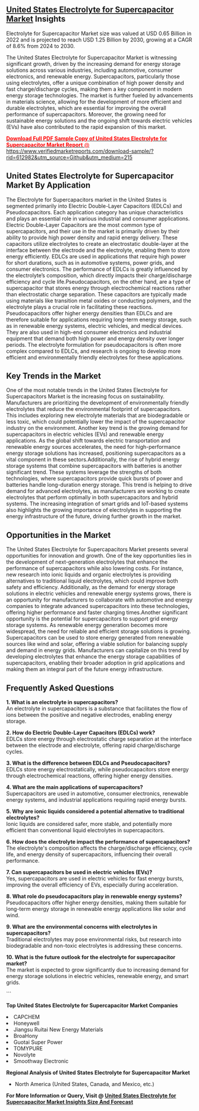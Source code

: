 <h2><a href="https://www.verifiedmarketreports.com/download-sample/?rid=612982&amp;utm_source=Github&amp;utm_medium=215" target="_blank">United States Electrolyte for Supercapacitor Market</a> Insights</h2><p>Electrolyte for Supercapacitor Market size was valued at USD 0.65 Billion in 2022 and is projected to reach USD 1.25 Billion by 2030, growing at a CAGR of 8.6% from 2024 to 2030.</p><p><p>The United States Electrolyte for Supercapacitor Market is witnessing significant growth, driven by the increasing demand for energy storage solutions across various industries, including automotive, consumer electronics, and renewable energy. Supercapacitors, particularly those using electrolytes, offer a unique combination of high power density and fast charge/discharge cycles, making them a key component in modern energy storage technologies. The market is further fueled by advancements in materials science, allowing for the development of more efficient and durable electrolytes, which are essential for improving the overall performance of supercapacitors. Moreover, the growing need for sustainable energy solutions and the ongoing shift towards electric vehicles (EVs) have also contributed to the rapid expansion of this market. <a href="#"><p><span class=""><span style="color: #ff0000;"><strong>Download Full PDF Sample Copy of United States Electrolyte for Supercapacitor Market Report</strong> @ </span><a href="https://www.verifiedmarketreports.com/download-sample/?rid=612982&amp;utm_source=Github&amp;utm_medium=215" target="_blank">https://www.verifiedmarketreports.com/download-sample/?rid=612982&amp;utm_source=Github&amp;utm_medium=215</a></span></p></a></p><h2>United States Electrolyte for Supercapacitor Market By Application</h2><p>The Electrolyte for Supercapacitors market in the United States is segmented primarily into Electric Double-Layer Capacitors (EDLCs) and Pseudocapacitors. Each application category has unique characteristics and plays an essential role in various industrial and consumer applications. Electric Double-Layer Capacitors are the most common type of supercapacitors, and their use in the market is primarily driven by their ability to provide high power density and rapid energy delivery. These capacitors utilize electrolytes to create an electrostatic double-layer at the interface between the electrode and the electrolyte, enabling them to store energy efficiently. EDLCs are used in applications that require high power for short durations, such as in automotive systems, power grids, and consumer electronics. The performance of EDLCs is greatly influenced by the electrolyte’s composition, which directly impacts their charge/discharge efficiency and cycle life.Pseudocapacitors, on the other hand, are a type of supercapacitor that stores energy through electrochemical reactions rather than electrostatic charge separation. These capacitors are typically made using materials like transition metal oxides or conducting polymers, and the electrolyte plays a crucial role in facilitating these reactions. Pseudocapacitors offer higher energy densities than EDLCs and are therefore suitable for applications requiring long-term energy storage, such as in renewable energy systems, electric vehicles, and medical devices. They are also used in high-end consumer electronics and industrial equipment that demand both high power and energy density over longer periods. The electrolyte formulation for pseudocapacitors is often more complex compared to EDLCs, and research is ongoing to develop more efficient and environmentally friendly electrolytes for these applications.<h2>Key Trends in the Market</h2><p>One of the most notable trends in the United States Electrolyte for Supercapacitors Market is the increasing focus on sustainability. Manufacturers are prioritizing the development of environmentally friendly electrolytes that reduce the environmental footprint of supercapacitors. This includes exploring new electrolyte materials that are biodegradable or less toxic, which could potentially lower the impact of the supercapacitor industry on the environment. Another key trend is the growing demand for supercapacitors in electric vehicles (EVs) and renewable energy applications. As the global shift towards electric transportation and renewable energy sources accelerates, the need for high-performance energy storage solutions has increased, positioning supercapacitors as a vital component in these sectors.Additionally, the rise of hybrid energy storage systems that combine supercapacitors with batteries is another significant trend. These systems leverage the strengths of both technologies, where supercapacitors provide quick bursts of power and batteries handle long-duration energy storage. This trend is helping to drive demand for advanced electrolytes, as manufacturers are working to create electrolytes that perform optimally in both supercapacitors and hybrid systems. The increasing integration of smart grids and IoT-based systems also highlights the growing importance of electrolytes in supporting the energy infrastructure of the future, driving further growth in the market.<h2>Opportunities in the Market</h2><p>The United States Electrolyte for Supercapacitors Market presents several opportunities for innovation and growth. One of the key opportunities lies in the development of next-generation electrolytes that enhance the performance of supercapacitors while also lowering costs. For instance, new research into ionic liquids and organic electrolytes is providing alternatives to traditional liquid electrolytes, which could improve both safety and efficiency. Additionally, as the demand for energy storage solutions in electric vehicles and renewable energy systems grows, there is an opportunity for manufacturers to collaborate with automotive and energy companies to integrate advanced supercapacitors into these technologies, offering higher performance and faster charging times.Another significant opportunity is the potential for supercapacitors to support grid energy storage systems. As renewable energy generation becomes more widespread, the need for reliable and efficient storage solutions is growing. Supercapacitors can be used to store energy generated from renewable sources like wind and solar, offering a viable solution for balancing supply and demand in energy grids. Manufacturers can capitalize on this trend by developing electrolytes that enhance the energy storage capabilities of supercapacitors, enabling their broader adoption in grid applications and making them an integral part of the future energy infrastructure.<h2>Frequently Asked Questions</h2><p><strong>1. What is an electrolyte in supercapacitors?</strong><br> An electrolyte in supercapacitors is a substance that facilitates the flow of ions between the positive and negative electrodes, enabling energy storage. </p><p><strong>2. How do Electric Double-Layer Capacitors (EDLCs) work?</strong><br> EDLCs store energy through electrostatic charge separation at the interface between the electrode and electrolyte, offering rapid charge/discharge cycles. </p><p><strong>3. What is the difference between EDLCs and Pseudocapacitors?</strong><br> EDLCs store energy electrostatically, while pseudocapacitors store energy through electrochemical reactions, offering higher energy densities. </p><p><strong>4. What are the main applications of supercapacitors?</strong><br> Supercapacitors are used in automotive, consumer electronics, renewable energy systems, and industrial applications requiring rapid energy bursts. </p><p><strong>5. Why are ionic liquids considered a potential alternative to traditional electrolytes?</strong><br> Ionic liquids are considered safer, more stable, and potentially more efficient than conventional liquid electrolytes in supercapacitors. </p><p><strong>6. How does the electrolyte impact the performance of supercapacitors?</strong><br> The electrolyte's composition affects the charge/discharge efficiency, cycle life, and energy density of supercapacitors, influencing their overall performance. </p><p><strong>7. Can supercapacitors be used in electric vehicles (EVs)?</strong><br> Yes, supercapacitors are used in electric vehicles for fast energy bursts, improving the overall efficiency of EVs, especially during acceleration. </p><p><strong>8. What role do pseudocapacitors play in renewable energy systems?</strong><br> Pseudocapacitors offer higher energy densities, making them suitable for long-term energy storage in renewable energy applications like solar and wind. </p><p><strong>9. What are the environmental concerns with electrolytes in supercapacitors?</strong><br> Traditional electrolytes may pose environmental risks, but research into biodegradable and non-toxic electrolytes is addressing these concerns. </p><p><strong>10. What is the future outlook for the electrolyte for supercapacitor market?</strong><br> The market is expected to grow significantly due to increasing demand for energy storage solutions in electric vehicles, renewable energy, and smart grids. </p>```</p><p><strong>Top United States Electrolyte for Supercapacitor Market Companies</strong></p><div data-test-id=""><p><li>CAPCHEM</li><li> Honeywell</li><li> Jiangsu Ruitai New Energy Materials</li><li> BroaHony</li><li> Guotai Super Power</li><li> TOMYPURE</li><li> Novolyte</li><li> Smoothway Electronic</li></p><div><strong>Regional Analysis of&nbsp;United States Electrolyte for Supercapacitor Market</strong></div><ul><li dir="ltr"><p dir="ltr">North America&nbsp;(United States, Canada, and Mexico, etc.)</p></li></ul><p><strong>For More Information or Query, Visit @&nbsp;</strong><strong><a href="https://www.verifiedmarketreports.com/product/electrolyte-for-supercapacitor-market/?utm_source=Github&amp;utm_medium=215" target="_blank">United States Electrolyte for Supercapacitor Market Insights Size And Forecast</a></strong></p></div>
